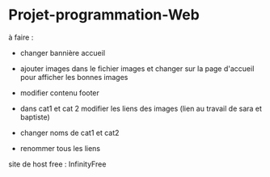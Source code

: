 # Projet-programmation-Web

à faire :
- changer bannière accueil
- ajouter images dans le fichier images et changer sur la page d'accueil pour afficher les bonnes images
- modifier contenu footer
- dans cat1 et cat 2 modifier les liens des images (lien au travail de sara et baptiste)
- changer noms de cat1 et cat2

- renommer tous les liens

site de host free : InfinityFree